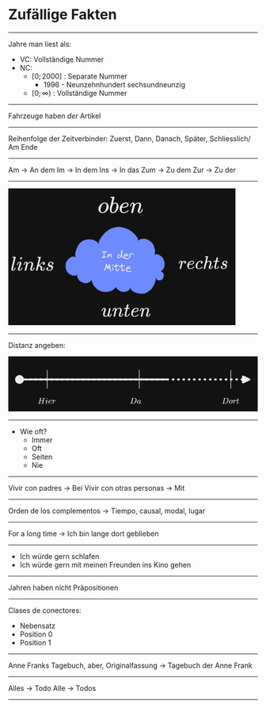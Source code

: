 # Zufällige Fakten

---

Jahre man liest als:
- VC: Vollständige Nummer
- NC:
	- $[0; 2000]$ : Separate Nummer
		- 1996 - Neunzehnhundert sechsundneunzig
	- $[0; \infty)$ : Vollständige Nummer

---

Fahrzeuge haben _der_ Artikel

---

Reihenfolge der Zeitverbinder:
Zuerst, Dann, Danach, Später, Schliesslich/ Am Ende

---

Am -> An dem
Im -> In dem
Ins -> In das
Zum -> Zu dem
Zur -> Zu der

---


![](attachments/Pasted%20image%2020230805002649.png)

---

Distanz angeben:

![](attachments/Pasted%20image%2020230805002701.png)

---

- Wie oft?
	- Immer
	- Oft
	- Seiten
	- Nie

---

Vivir con padres -> Bei
Vivir con otras personas -> Mit

---

Orden de los complementos -> Tiempo, causal, modal, lugar

---

For a long time -> Ich bin lange dort geblieben

---

- Ich würde gern schlafen
- Ich würde gern mit meinen Freunden ins Kino gehen

---

Jahren haben nicht Präpositionen

---

Clases de conectores:
- Nebensatz
- Position 0
- Position 1

---

Anne Franks Tagebuch, aber,
Originalfassung -> Tagebuch der Anne Frank

---

Alles -> Todo
Alle -> Todos

---



